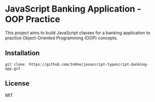 # JavaScript Banking Application - OOP Practice

This project aims to build JavaScript classes for a banking application to practice Object-Oriented Programming (OOP) concepts.

## Installation
`git clone  https://github.com/1n0ne/javascript-typescript-banking-app.git`

## License
MIT

